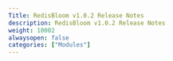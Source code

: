 ```yaml
---
Title: RedisBloom v1.0.2 Release Notes
description: RedisBloom v1.0.2 Release Notes
weight: 10002
alwaysopen: false
categories: ["Modules"]
---
```

